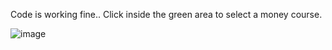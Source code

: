 Code is working fine..
Click inside the green area to select a money course.


![image](https://user-images.githubusercontent.com/64565251/145140898-27f32cc8-0e26-4440-8fd7-76cefda4e16d.png)


